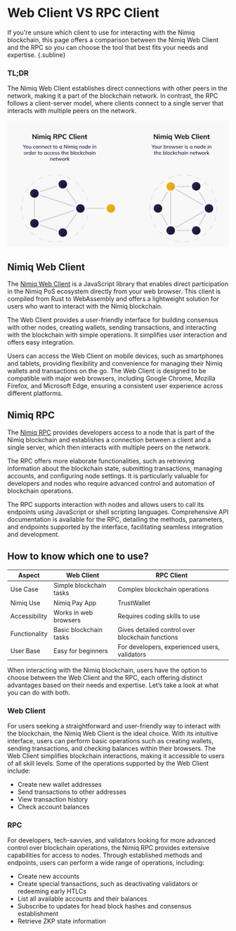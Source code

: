# Web Client VS RPC Client

If you're unsure which client to use for interacting with the Nimiq blockchain, this page offers a comparison between the Nimiq Web Client and the RPC so you can choose the tool that best fits your needs and expertise. {.subline}

### TL;DR
The Nimiq Web Client establishes direct connections with other peers in the network, making it a part of the blockchain network. In contrast, the RPC follows a client-server model, where clients connect to a single server that interacts with multiple peers on the network.

<img class="object-contain max-h-[max(60vh,180px)]" src="/assets/images/protocol/network.png" alt="skip block struct" />

## Nimiq Web Client

The [Nimiq Web Client](/build/web-client/getting-started.md) is a JavaScript library that enables direct participation in the Nimiq PoS ecosystem directly from your web browser. This client is compiled from Rust to WebAssembly and offers a lightweight solution for users who want to interact with the Nimiq blockchain.

The Web Client provides a user-friendly interface for building consensus with other nodes, creating wallets, sending transactions, and interacting with the blockchain with simple operations. It simplifies user interaction and offers easy integration.

Users can access the Web Client on mobile devices, such as smartphones and tablets, providing flexibility and convenience for managing their Nimiq wallets and transactions on the go. The Web Client is designed to be compatible with major web browsers, including Google Chrome, Mozilla Firefox, and Microsoft Edge, ensuring a consistent user experience across different platforms.

## Nimiq RPC

The [Nimiq RPC](/build/rpc-docs/index.md) provides developers access to a node that is part of the Nimiq blockchain and establishes a connection between a client and a single server, which then interacts with multiple peers on the network.

The RPC offers more elaborate functionalities, such as retrieving information about the blockchain state, submitting transactions, managing accounts, and configuring node settings. It is particularly valuable for developers and nodes who require advanced control and automation of blockchain operations.

The RPC supports interaction with nodes and allows users to call its endpoints using JavaScript or shell scripting languages. Comprehensive API documentation is available for the RPC, detailing the methods, parameters, and endpoints supported by the interface, facilitating seamless integration and development.

## How to know which one to use?

| Aspect | Web Client | RPC Client |
| --- | --- | --- |
| Use Case | Simple blockchain tasks | Complex blockchain operations |
| Nimiq Use | Nimiq Pay App | TrustWallet |
| Accessibility | Works in web browsers | Requires coding skills to use |
| Functionality | Basic blockchain tasks | Gives detailed control over blockchain functions |
| User Base | Easy for beginners | For developers, experienced users, validators |

When interacting with the Nimiq blockchain, users have the option to choose between the Web Client and the RPC, each offering distinct advantages based on their needs and expertise. Let’s take a look at what you can do with both.

### Web Client

For users seeking a straightforward and user-friendly way to interact with the blockchain, the Nimiq Web Client is the ideal choice. With its intuitive interface, users can perform basic operations such as creating wallets, sending transactions, and checking balances within their browsers. The Web Client simplifies blockchain interactions, making it accessible to users of all skill levels. Some of the operations supported by the Web Client include:

- Create new wallet addresses
- Send transactions to other addresses
- View transaction history
- Check account balances

### RPC

For developers, tech-savvies, and validators looking for more advanced control over blockchain operations, the Nimiq RPC provides extensive capabilities for access to nodes. Through established methods and endpoints, users can perform a wide range of operations, including:

- Create new accounts
- Create special transactions, such as deactivating validators or redeeming early HTLCs
- List all available accounts and their balances
- Subscribe to updates for head block hashes and consensus establishment
- Retrieve ZKP state information
